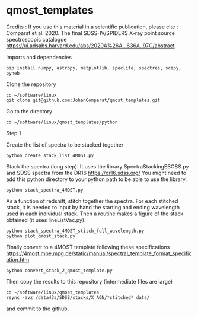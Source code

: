 # qmost_templates

Credits :
If you use this material in a scientific publication, please cite : Comparat et al. 2020. The final SDSS-IV/SPIDERS X-ray point source spectroscopic catalogue 
https://ui.adsabs.harvard.edu/abs/2020A%26A...636A..97C/abstract

Imports and dependencies
```
pip install numpy, astropy, matplotlib, speclite, spectres, scipy, pyneb
```

Clone the repository
```
cd ~/software/linux
git clone git@github.com:JohanComparat/qmost_templates.git
```

Go to the directory 
```
cd ~/software/linux/qmost_templates/python
```

Step 1

Create the list of spectra to be stacked together
```
python create_stack_list_4MOST.py
```

Stack the spectra (long step). It uses the library SpectraStackingEBOSS.py and SDSS spectra from the DR16 https://dr16.sdss.org/
You might need to add this python directory to your python path to be able to use the library.
```
python stack_spectra_4MOST.py
```

As a function of redshift, stitch together the spectra. 
For each stitched stack, it is needed to input by hand the starting and ending wavelength used in each individual stack.
Then a routine makes a figure of the stack obtained (it uses lineListVac.py).
```
python stack_spectra_4MOST_stitch_full_wavelength.py
python plot_qmost_stack.py
```

Finally convert to a 4MOST template following these specifications https://4most.mpe.mpg.de/static/manual/spectral_template_format_specification.htm

```
python convert_stack_2_qmost_template.py
```

Then copy the results to this repository (intermediate files are large)
```
cd ~/software/linux/qmost_templates
rsync -avz /data43s/SDSS/stacks/X_AGN/*stitched* data/
```

and commit to the github.

